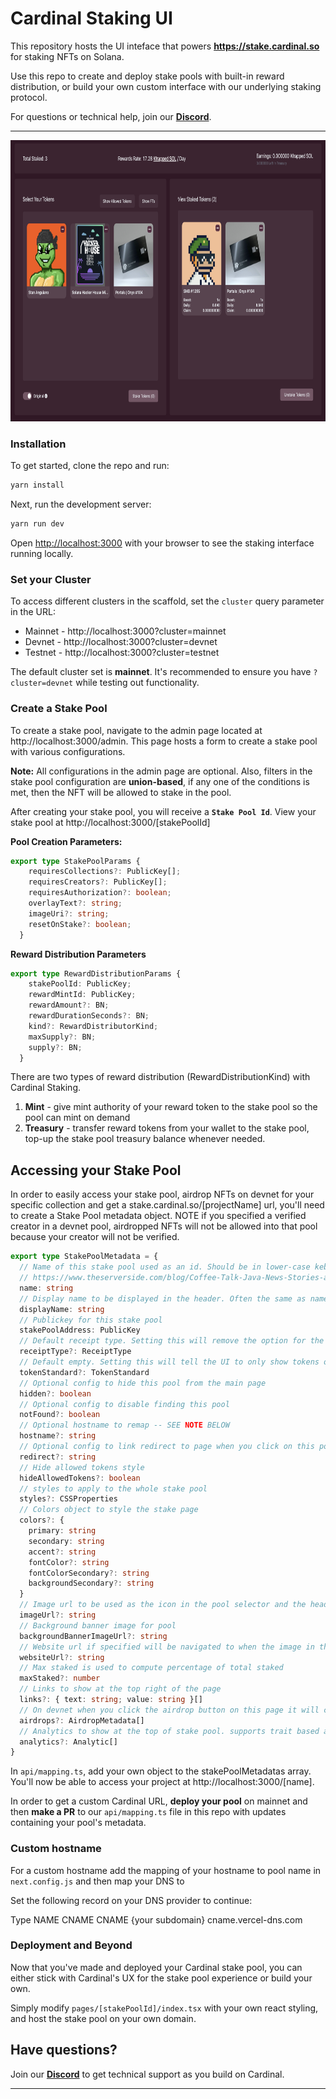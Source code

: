 # Cardinal Staking UI

This repository hosts the UI inteface that powers **https://stake.cardinal.so** for staking NFTs on Solana.

Use this repo to create and deploy stake pools with built-in reward distribution, or build your own custom interface with our underlying staking protocol.

For questions or technical help, join our **[Discord](https://discord.gg/stX2FAYbVq)**.

---

<div style="text-align: center; width: 100%;">
  <img style="height: 450px" src="./images/staking.png" />
</div>

### Installation

To get started, clone the repo and run:

```bash
yarn install
```

Next, run the development server:

```bash
yarn run dev
```

Open [http://localhost:3000](http://localhost:3000) with your browser to see the staking interface running locally.

### Set your Cluster

To access different clusters in the scaffold, set the `cluster` query parameter in the URL:

- Mainnet - http://localhost:3000?cluster=mainnet
- Devnet - http://localhost:3000?cluster=devnet
- Testnet - http://localhost:3000?cluster=testnet

The default cluster set is **mainnet**. It's recommended to ensure you have `?cluster=devnet` while testing out functionality.

### Create a Stake Pool

To create a stake pool, navigate to the admin page located at http://localhost:3000/admin. This page hosts a form to create a stake pool with various configurations.

**Note:** All configurations in the admin page are optional. Also, filters in the stake pool configuration are **union-based**, if any one of the conditions is met, then the NFT will be allowed to stake in the pool.

After creating your stake pool, you will receive a **`Stake Pool Id`**. View your stake pool at http://localhost:3000/[stakePoolId]

**Pool Creation Parameters:**

```typescript
export type StakePoolParams {
    requiresCollections?: PublicKey[];
    requiresCreators?: PublicKey[];
    requiresAuthorization?: boolean;
    overlayText?: string;
    imageUri?: string;
    resetOnStake?: boolean;
  }
```

**Reward Distribution Parameters**

```typescript
export type RewardDistributionParams {
    stakePoolId: PublicKey;
    rewardMintId: PublicKey;
    rewardAmount?: BN;
    rewardDurationSeconds?: BN;
    kind?: RewardDistributorKind;
    maxSupply?: BN;
    supply?: BN;
  }
```

There are two types of reward distribution (RewardDistributionKind) with Cardinal Staking.

1. **Mint** - give mint authority of your reward token to the stake pool so the pool can mint on demand
2. **Treasury** - transfer reward tokens from your wallet to the stake pool, top-up the stake pool treasury balance whenever needed.

## Accessing your Stake Pool

In order to easily access your stake pool, airdrop NFTs on devnet for your specific collection and get a stake.cardinal.so/[projectName] url, you'll need to create a Stake Pool metadata object. NOTE if you specified a verified creator in a devnet pool, airdropped NFTs will not be allowed into that pool because your creator will not be verified.

```typescript
export type StakePoolMetadata = {
  // Name of this stake pool used as an id. Should be in lower-case kebab-case since it is used in the URL as /{name}
  // https://www.theserverside.com/blog/Coffee-Talk-Java-News-Stories-and-Opinions/Why-you-should-make-kebab-case-a-URL-naming-convention-best-practice
  name: string
  // Display name to be displayed in the header. Often the same as name but with capital letters and spaces
  displayName: string
  // Publickey for this stake pool
  stakePoolAddress: PublicKey
  // Default receipt type. Setting this will remove the option for the user to choose which receipt type to use
  receiptType?: ReceiptType
  // Default empty. Setting this will tell the UI to only show tokens of that standard. Supports fungible or non-fungible
  tokenStandard?: TokenStandard
  // Optional config to hide this pool from the main page
  hidden?: boolean
  // Optional config to disable finding this pool
  notFound?: boolean
  // Optional hostname to remap -- SEE NOTE BELOW
  hostname?: string
  // Optional config to link redirect to page when you click on this pool
  redirect?: string
  // Hide allowed tokens style
  hideAllowedTokens?: boolean
  // styles to apply to the whole stake pool
  styles?: CSSProperties
  // Colors object to style the stake page
  colors?: {
    primary: string
    secondary: string
    accent?: string
    fontColor?: string
    fontColorSecondary?: string
    backgroundSecondary?: string
  }
  // Image url to be used as the icon in the pool selector and the header
  imageUrl?: string
  // Background banner image for pool
  backgroundBannerImageUrl?: string
  // Website url if specified will be navigated to when the image in the header is clicked
  websiteUrl?: string
  // Max staked is used to compute percentage of total staked
  maxStaked?: number
  // Links to show at the top right of the page
  links?: { text: string; value: string }[]
  // On devnet when you click the airdrop button on this page it will clone NFTs with this metadata and airdrop to the user
  airdrops?: AirdropMetadata[]
  // Analytics to show at the top of stake pool. supports trait based analytics and overall tokens data
  analytics?: Analytic[]
}
```

In `api/mapping.ts`, add your own object to the stakePoolMetadatas array. You'll now be able to access your project at http://localhost:3000/[name].

In order to get a custom Cardinal URL, **deploy your pool** on mainnet and then **make a PR** to our `api/mapping.ts` file in this repo with updates containing your pool's metadata.

### Custom hostname

For a custom hostname add the mapping of your hostname to pool name in `next.config.js` and then map your DNS to

Set the following record on your DNS provider to continue:

Type NAME CNAME
CNAME {your subdomain} cname.vercel-dns.com

### Deployment and Beyond

Now that you've made and deployed your Cardinal stake pool, you can either stick with Cardinal's UX for the stake pool experience or build your own.

Simply modify `pages/[stakePoolId]/index.tsx` with your own react styling, and host the stake pool on your own domain.

## Have questions?

Join our **[Discord](https://discord.gg/stX2FAYbVq)** to get technical support as you build on Cardinal.

---
